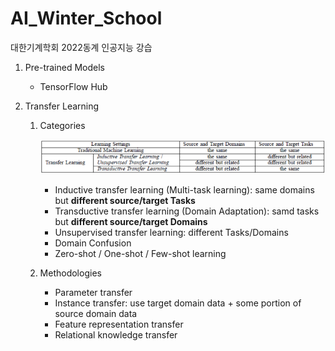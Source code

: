 # AI_Winter_School
대한기계학회 2022동계 인공지능 강습

1. Pre-trained Models

	- TensorFlow Hub

2. Transfer Learning

	1. Categories

		<p align="center">
			<img src="./imgs/image1.png" />
		</p>

		- Inductive transfer learning (Multi-task learning): same domains but **different source/target Tasks**
		- Transductive transfer learning (Domain Adaptation): samd tasks but **different source/target Domains**
		- Unsupervised transfer learning: different Tasks/Domains
		- Domain Confusion
		- Zero-shot / One-shot / Few-shot learning  

	2. Methodologies

		- Parameter transfer
		- Instance transfer: use target domain data + some portion of source domain data
		- Feature representation transfer
		- Relational knowledge transfer




